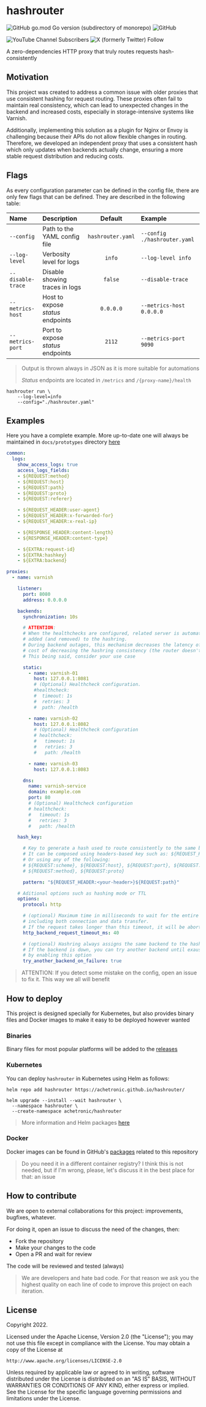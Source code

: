 # hashrouter

![GitHub go.mod Go version (subdirectory of monorepo)](https://img.shields.io/github/go-mod/go-version/achetronic/hashrouter)
![GitHub](https://img.shields.io/github/license/achetronic/hashrouter)

![YouTube Channel Subscribers](https://img.shields.io/youtube/channel/subscribers/UCeSb3yfsPNNVr13YsYNvCAw?label=achetronic&link=http%3A%2F%2Fyoutube.com%2Fachetronic)
![X (formerly Twitter) Follow](https://img.shields.io/twitter/follow/achetronic?style=flat&logo=twitter&link=https%3A%2F%2Ftwitter.com%2Fachetronic)

A zero-dependencies HTTP proxy that truly routes requests hash-consistently

## Motivation

This project was created to address a common issue with older proxies that use consistent hashing for request routing. These proxies often fail to maintain real consistency, which can lead to unexpected changes in the backend and increased costs, especially in storage-intensive systems like Varnish.

Additionally, implementing this solution as a plugin for Nginx or Envoy is challenging because their APIs do not allow flexible changes in routing. Therefore, we developed an independent proxy that uses a consistent hash which only updates when backends actually change, ensuring a more stable request distribution and reducing costs.

## Flags

As every configuration parameter can be defined in the config file, there are only few flags that can be defined.
They are described in the following table:

| Name              | Description                       |      Default      | Example                      |
|:------------------|:----------------------------------|:-----------------:|:-----------------------------|
| `--config`        | Path to the YAML config file      | `hashrouter.yaml` | `--config ./hashrouter.yaml` |
| `--log-level`     | Verbosity level for logs          |      `info`       | `--log-level info`           |
| `--disable-trace` | Disable showing traces in logs    |      `false`      | `--disable-trace`            |
| `--metrics-host`  | Host to expose _status_ endpoints |     `0.0.0.0`     | `--metrics-host 0.0.0.0`     |
| `--metrics-port`  | Port to expose _status_ endpoints |      `2112`       | `--metrics-port 9090`        |

> Output is thrown always in JSON as it is more suitable for automations
>
> _Status_ endpoints are located in `/metrics` and `/{proxy-name}/health`

```console
hashrouter run \
    --log-level=info
    --config="./hashrouter.yaml"
```

## Examples

Here you have a complete example. More up-to-date one will always be maintained in
`docs/prototypes` directory [here](./docs/prototypes)


```yaml
common:
  logs:
    show_access_logs: true
    access_logs_fields:
    - ${REQUEST:method}
    - ${REQUEST:host}
    - ${REQUEST:path}
    - ${REQUEST:proto}
    - ${REQUEST:referer}

    - ${REQUEST_HEADER:user-agent}
    - ${REQUEST_HEADER:x-forwarded-for}
    - ${REQUEST_HEADER:x-real-ip}

    - ${RESPONSE_HEADER:content-length}
    - ${RESPONSE_HEADER:content-type}

    - ${EXTRA:request-id}
    - ${EXTRA:hashkey}
    - ${EXTRA:backend}

proxies:
  - name: varnish

    listener:
      port: 8080
      address: 0.0.0.0

    backends:
      synchronization: 10s

      # ATTENTION:
      # When the healthchecks are configured, related server is automatically
      # added (and removed) to the hashring.
      # During backend outages, this mechanism decreases the latency of responses at the
      # cost of decreasing the hashring consistency (the router doesn't waste time trying backends in order).
      # This being said, consider your use case

      static:
        - name: varnish-01
          host: 127.0.0.1:8081
          # (Optional) Healthcheck configuration.
          #healthcheck:
          #  timeout: 1s
          #  retries: 3
          #  path: /health

        - name: varnish-02
          host: 127.0.0.1:8082
          # (Optional) Healthcheck configuration
          # healthcheck:
          #   timeout: 1s
          #   retries: 3
          #   path: /health

        - name: varnish-03
          host: 127.0.0.1:8083

      dns:
        name: varnish-service
        domain: example.com
        port: 80
        # (Optional) Healthcheck configuration
        # healthcheck:
        #   timeout: 1s
        #   retries: 3
        #   path: /health

    hash_key:

      # Key to generate a hash used to route consistently to the same backend over requests.
      # It can be composed using headers-based key such as: ${REQUEST_HEADER:<your-header>}
      # Or using any of the following:
      # ${REQUEST:scheme}, ${REQUEST:host}, ${REQUEST:port}, ${REQUEST:path}, ${REQUEST:query}
      # ${REQUEST:method}, ${REQUEST:proto}

      pattern: "${REQUEST_HEADER:<your-header>}${REQUEST:path}"

    # Aditional options such as hashing mode or TTL
    options:
      protocol: http

      # (optional) Maximum time in milliseconds to wait for the entire backend request to complete,
      # including both connection and data transfer.
      # If the request takes longer than this timeout, it will be aborted. (default: 40ms)
      http_backend_request_timeout_ms: 40

      # (optional) Hashring always assigns the same backend to the hashkey.
      # If the backend is down, you can try another backend until exaushting all of them
      # by enabling this option
      try_another_backend_on_failure: true

```

> ATTENTION:
> If you detect some mistake on the config, open an issue to fix it. This way we all will benefit

## How to deploy

This project is designed specially for Kubernetes, but also provides binary files
and Docker images to make it easy to be deployed however wanted

### Binaries

Binary files for most popular platforms will be added to the [releases](https://github.com/achetronic/hashrouter/releases)

### Kubernetes

You can deploy `hashrouter` in Kubernetes using Helm as follows:

```console
helm repo add hashrouter https://achetronic.github.io/hashrouter/

helm upgrade --install --wait hashrouter \
  --namespace hashrouter \
  --create-namespace achetronic/hashrouter
```

> More information and Helm packages [here](https://achetronic.github.io/hashrouter/)


### Docker

Docker images can be found in GitHub's [packages](https://github.com/achetronic/hashrouter/pkgs/container/hashrouter)
related to this repository

> Do you need it in a different container registry? I think this is not needed, but if I'm wrong, please, let's discuss
> it in the best place for that: an issue

## How to contribute

We are open to external collaborations for this project: improvements, bugfixes, whatever.

For doing it, open an issue to discuss the need of the changes, then:

- Fork the repository
- Make your changes to the code
- Open a PR and wait for review

The code will be reviewed and tested (always)

> We are developers and hate bad code. For that reason we ask you the highest quality
> on each line of code to improve this project on each iteration.

## License

Copyright 2022.

Licensed under the Apache License, Version 2.0 (the "License");
you may not use this file except in compliance with the License.
You may obtain a copy of the License at

    http://www.apache.org/licenses/LICENSE-2.0

Unless required by applicable law or agreed to in writing, software
distributed under the License is distributed on an "AS IS" BASIS,
WITHOUT WARRANTIES OR CONDITIONS OF ANY KIND, either express or implied.
See the License for the specific language governing permissions and
limitations under the License.
